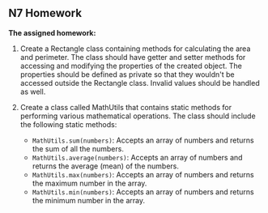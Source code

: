 ## N7 Homework

**The assigned homework:**

1. Create a Rectangle class containing methods for calculating the area and perimeter. The class should have getter and setter methods for accessing and modifying the properties of the created object. The properties should be defined as private so that they wouldn't be accessed outside the Rectangle class. Invalid values should be handled as well.

2. Create a class called MathUtils that contains static methods for performing various mathematical operations. The class should include the following static methods:
   - `MathUtils.sum(numbers)`: Accepts an array of numbers and returns the sum of all the numbers.
   - `MathUtils.average(numbers)`: Accepts an array of numbers and returns the average (mean) of the numbers.
   - `MathUtils.max(numbers)`: Accepts an array of numbers and returns the maximum number in the array.
   - `MathUtils.min(numbers)`: Accepts an array of numbers and returns the minimum number in the array.
